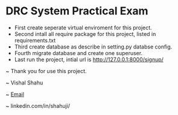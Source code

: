 # DRC System Practical Exam

- First create seperate virtual enviroment for this project.
- Second intall all require package for this project, listed in requirements.txt
- Third create database as describe in setting.py databse config.
- Fourth migrate database and create one superuser.
- Last run the project, intial url is http://127.0.0.1:8000/signup/

~ Thank you for use this project.

~ Vishal Shahu

~ [Email](vshahu47@gmail.com)

~ linkedin.com/in/shahuji/
